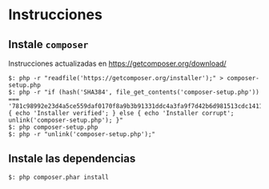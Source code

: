 # Instrucciones

## Instale `composer`
Instrucciones actualizadas en https://getcomposer.org/download/

```
$: php -r "readfile('https://getcomposer.org/installer');" > composer-setup.php
$: php -r "if (hash('SHA384', file_get_contents('composer-setup.php')) === '781c98992e23d4a5ce559daf0170f8a9b3b91331ddc4a3fa9f7d42b6d981513cdc1411730112495fbf9d59cffbf20fb2') { echo 'Installer verified'; } else { echo 'Installer corrupt'; unlink('composer-setup.php'); }"
$: php composer-setup.php
$: php -r "unlink('composer-setup.php');"
```

## Instale las dependencias
```
$: php composer.phar install
```


